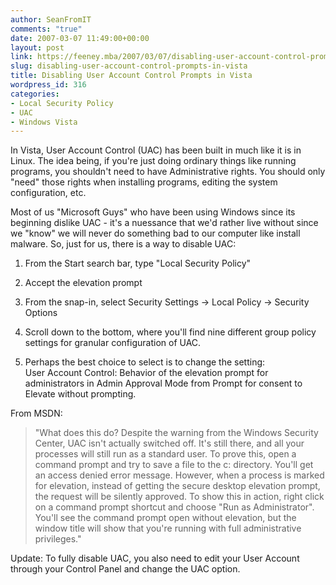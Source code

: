 ```yaml
---
author: SeanFromIT
comments: "true"
date: 2007-03-07 11:49:00+00:00
layout: post
link: https://feeney.mba/2007/03/07/disabling-user-account-control-prompts-in-vista/
slug: disabling-user-account-control-prompts-in-vista
title: Disabling User Account Control Prompts in Vista
wordpress_id: 316
categories:
- Local Security Policy
- UAC
- Windows Vista
---
```


In Vista, User Account Control (UAC) has been built in much like it is in Linux. The idea being, if you're just doing ordinary things like running programs, you shouldn't need to have Administrative rights. You should only "need" those rights when installing programs, editing the system configuration, etc.  
  
Most of us "Microsoft Guys" who have been using Windows since its beginning dislike UAC - it's a nuessance that we'd rather live without since we "know" we will never do something bad to our computer like install malware. So, just for us, there is a way to disable UAC:  
  


  1. From the Start search bar, type "Local Security Policy"
  
  
  2. Accept the elevation prompt
  
  
  3. From the snap-in, select Security Settings -> Local Policy -> Security Options
  
  
  4. Scroll down to the bottom, where you'll find nine different group policy settings for granular configuration of UAC.
  
  
  5. Perhaps the best choice to select is to change the setting:  
  User Account Control: Behavior of the elevation prompt for administrators in Admin Approval Mode from Prompt for consent to Elevate without prompting.
  
  
From MSDN: 

<blockquote>"What does this do? Despite the warning from the Windows Security Center, UAC isn't actually switched off. It's still there, and all your processes will still run as a standard user. To prove this, open a command prompt and try to save a file to the c: directory. You'll get an access denied error message. However, when a process is marked for elevation, instead of getting the secure desktop elevation prompt, the request will be silently approved. To show this in action, right click on a command prompt shortcut and choose "Run as Administrator". You'll see the command prompt open without elevation, but the window title will show that you're running with full administrative privileges."</blockquote>

  
  
Update: To fully disable UAC, you also need to edit your User Account through your Control Panel and change the UAC option.
